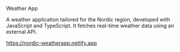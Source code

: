Weather App

A weather application tailored for the Nordic region, developed with JavaScript and TypeScript. It fetches real-time weather data using an external API.

https://nordic-weatherapp.netlify.app
